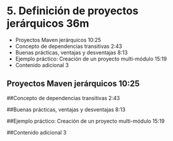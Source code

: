 # 5. Definición de proyectos jerárquicos 36m

* Proyectos Maven jerárquicos 10:25 
* Concepto de dependencias transitivas 2:43 
* Buenas prácticas, ventajas y desventajas 8:13 
* Ejemplo práctico: Creación de un proyecto multi-módulo 15:19 
* Contenido adicional 3

## Proyectos Maven jerárquicos 10:25 

[](pdfs/)

##Concepto de dependencias transitivas 2:43 

[](pdfs/)

##Buenas prácticas, ventajas y desventajas 8:13 

[](pdfs/)

##Ejemplo práctico: Creación de un proyecto multi-módulo 15:19 

[](pdfs/)

##Contenido adicional 3
